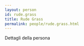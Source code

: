 ```yaml
---
layout: person
id: rude.grass
title: Rude Grass
permalink: people/rude.grass.html
---
```


Dettagli della persona